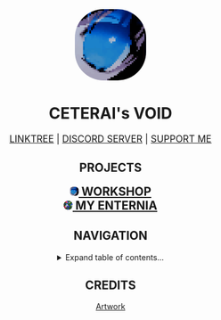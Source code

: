 <div align="center"><img src="/art/ceterai.gif" style="border-radius: 40%;" width="128px" height="128px" alt="CeterEye"></div>

<h1 align="center"><b>CETERAI's VOID</b></h1>

<div align="center" style="font-size: 120%;">
<a class="ct_button" href="https://linktr.ee/ceterai">LINKTREE</a> | <a class="ct_button" href="https://discord.gg/gGEwZ5vbgr" title="Dev updates, questions, bug reporting, and lots of emojis and stickers! ^^">DISCORD SERVER</a> | <a class="ct_button" href="https://buymeacoffee.com/ceterai">SUPPORT ME</a>
</div>

<h2 align="center"><b>PROJECTS</b></h2>

<div align="center" style="font-size: 150%;">
<a class="ct_button" href="/Workshop"><b><img class="ct_icon" src="/art/ceterai.gif" style="border-radius: 40%;" width="16px" height="16px" alt="CeterEye"> WORKSHOP</b></a><br><a class="ct_button" href="MyEnternia"><b><img class="ct_icon" src="https://raw.githubusercontent.com/Ceterai/Enternia/main/interface/bookmarks/icons/ct_alterash_planet.png" alt="Alterash"> MY ENTERNIA</b></a>
</div>

<h2 align="center"><b>NAVIGATION</b></h2>

<details markdown="1">
<summary align="center">Expand table of contents...</summary>

- [Home](https://ceterai.github.io/)
  - [Workshop](https://ceterai.github.io/Workshop)
    - [Discord Themes](https://ceterai.github.io/Workshop/DiscordThemes)
    - [Minecraft](https://ceterai.github.io/Workshop/Minecraft)
      - [Resource Packs](https://ceterai.github.io/Workshop/Minecraft/Packs)
      - [Skins](https://ceterai.github.io/Workshop/Minecraft/Skins)
    - [Clone Drone In The Danger Zone](https://ceterai.github.io/Workshop/CDDZ)
      - [Arenas](https://ceterai.github.io/Workshop/CDDZ#Arenas)
      - [Challenges](https://ceterai.github.io/Workshop/CDDZ#Challenges)
      - [Collections](https://ceterai.github.io/Workshop/CDDZ#Collections)
      - [Guides](https://ceterai.github.io/Workshop/CDDZ#Guides)
    - [Portal 2](https://ceterai.github.io/Workshop/Portal2)
    - [Time Rifters](https://ceterai.github.io/Workshop/TimeRifters)
    - [O9000Z](https://ceterai.github.io/Workshop/O9000Z)
    - [Garry's Mod](https://ceterai.github.io/Workshop/GMod)
  - [My Enternia](https://ceterai.github.io/MyEnternia)
    - [Mods](https://ceterai.github.io/MyEnternia/Mods)
    - [Wiki](https://ceterai.github.io/MyEnternia/Wiki)
  - [Artwork Credits](https://ceterai.github.io/art)

</details>

<h2 align="center"><b>CREDITS</b></h2>

<div align="center">
<a class="ct_button" href="/art/">Artwork</a>
</div>
